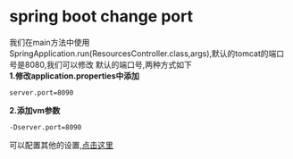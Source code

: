 # spring boot change port
我们在main方法中使用SpringApplication.run(ResourcesController.class,args),默认的tomcat的端口号是8080,我们可以修改
默认的端口号,两种方式如下<br>
**1.修改application.properties中添加**
```
server.port=8090
```

**2.添加vm参数**
```
-Dserver.port=8090
```

可以配置其他的设置,[点击这里](https://docs.spring.io/spring-boot/docs/1.3.3.RELEASE/reference/html/common-application-properties.html)
